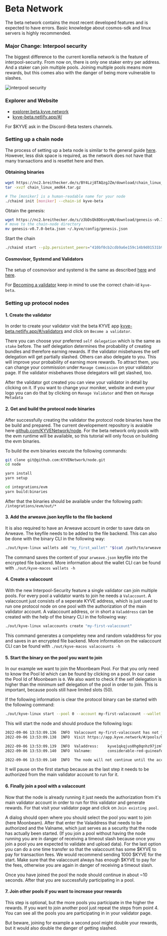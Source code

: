 # Beta Network

The beta network contains the most recent developed features and is expected to have errors.
Basic knowledge about cosmos-sdk and linux servers is highly recommended.

### Major Change: Interpool security

The biggest difference to the current korellia network is the feature of interpool-security.
From now on, there is only one staker entry per address. And a staker can join multiple pools. Joining multiple pools means more rewards, but this comes also with the danger of being more vulnerable to slashes.

![interpool security](https://cdn.discordapp.com/attachments/889827445132374036/1016716774122733628/interpool_security.png)

### Explorer and Website

- [explorer.beta.kyve.network](https://explorer.beta.kyve.network/kyve-betanet/staking)
- [kyve-beta.netlify.app/#/](https://kyve-beta.netlify.app/#/)

For $KYVE ask in the Discord-Beta testers channels.

### Setting up a chain node

The process of setting up a beta node is similar to the general guide
[here](/validators/chain-node.md). However, less disk space is required, as
the network does not have that many transactions and is resettet here and then.

#### Obtaining binaries

```bash
wget https://nc2.breithecker.de/s/BY4Lzj8TAQzgJZm/download/chain_linux_amd64.tar.gz
tar -xvzf chain_linux_amd64.tar.gz

# The [moniker] is a human-readable name for your node
./chaind init [moniker] --chain-id kyve-beta
```

Obtain the genesis:

```bash
wget https://nc2.breithecker.de/s/z3bDsQk8D6snyWA/download/genesis-v0.7.0-beta.json
# move to the chain-node directory
mv genesis-v0.7.0-beta.json ~/.kyve/config/genesis.json
```

Start the chain

```bash
./chaind start --p2p.persistent_peers="410bf0cb2cdb9a6e159c14b9d01531b9ecb1edd4@3.70.26.46:26656"
```

#### Cosmovisor, Systemd and Validators

The setup of cosmovisor and systemd is the same as described [here](/validators/chain-node.md#setup-cosmovisor)
and [here](validators/chain-node.md#setting-up-deamon-service).

For [Becoming a validator](validators/chain-node.md#becoming-a-validator) keep in mind to use the correct chain-id `kyve-beta`.

### Setting up protocol nodes

#### 1. Create the validator

In order to create your validator visit the beta KYVE app [kyve-beta.netlify.app/#/validators](https://kyve-beta.netlify.app/#/validators) and click on `Become a validator`.

There you can choose your preferred `self delegation` which is the same as `stake` before. The self delegation determines the probability of creating bundles and therefore earning rewards. If the validator misbehaves the self delegation will get partially slashed.
Others can also delegate to you. This will improve your probability of earning more rewards. To attract them, you can change your commission under `Manage Commission` on your validator page. If the validator misbehaves those delegators will get slashed, too.

After the validator got created you can view your validator in detail by clicking on it. If you want to change your moniker, website and even your logo you can do that by clicking on `Manage Validator` and then on `Manage Metadata`

#### 2. Get and build the protocol node binaries

After successfully creating the validator the protocol node binaries have the be build and prepared. The current developement repository is avaiable here [github.com/KYVENetwork/node](https://github.com/KYVENetwork/node). For the beta network only pools
with the evm runtime will be available, so this tutorial will only focus on building the evm binaries.

To build the evm binaries execute the following commands:

```bash
git clone git@github.com:KYVENetwork/node.git
cd node

yarn install
yarn setup

cd integrations/evm
yarn build:binaries
```

After that the binaries should be available under the following path: `/integrations/evm/out/*`

#### 3. Add the arweave.json keyfile to the file backend

It is also required to have an Arweave account in order to save data on Arweave. The keyfile needs to be added to the file backend. This can also be done with the binary CLI in the following way:

```bash
./out/kyve-linux wallets add "my_first_wallet" "$(cat /path/to/arweave.json)"
```

The command saves the content of your `arweave.json` keyfile into the encrypted file backend. More information about the wallet CLI can be found with `./out/kyve-macos wallets -h`

#### 4. Create a valaccount

With the new Interpool-Security feature a single validator can join multiple pools. For every pool a validator wants to join he needs a `Valaccount`. A valaccount just consists of a seperate KYVE address, which is just used to run one protocol node on one pool with the authorization of the main validator account. A valaccount address, or in short a `Valaddress` can be created with the help of the binary CLI in the following way:

```bash
./out/kyve-linux valaccounts create "my-first-valaccount"
```

This command generates a compeletey new and random valaddress for you and saves in an encrypted file backend. More information on the valaccount CLI can be found with `./out/kyve-macos valaccounts -h`

#### 5. Start the binary on the pool you want to join

In our example we want to join the Moonbeam Pool. For that you only need to know the Pool Id which can be found by clicking on a pool. In our case the Pool Id of Moonbeam is `0`. We also want to check if the self delegation is higher than the minimum self delegation of the pool in order to join. This is important, because pools still have limited slots (50).

If the following information is clear the protocol binary can be started with the following command:

```bash
./out/kyve-linux start --pool 0 --account my-first-valaccount --wallet my_first_wallet --network beta --verbose
```

This will start the node and should produce the following logs:

```bash
2022-09-06 13:53:09.136  INFO  Valaccount my-first-valaccount has not joined the pool with id 0 yet
2022-09-06 13:53:09.138  INFO  Visit https://app.kyve.network/#/pools/0 and add join the pool with the following information:

2022-09-06 13:53:09.139  INFO  Valaddress:    kyve1qkqjus0hg0qnhz97jzmljx8aaghj0zkne2d24q
2022-09-06 13:53:09.140  INFO  Valname:       considerable-red-guineafowl

2022-09-06 13:53:09.140  INFO  The node will not continue until the account is authorized
```

It will pause on the first startup because as the last step it needs to be authorized from the main validator account to run for it.

#### 6. Finally join a pool with a valaccount

Now that the node is already running it just needs the authorization from it's main validator account in order to run for this validator and generate rewards. For that visit your validator page and click on `Join existing pool`.

A dialog should open where you should select the pool you want to join (here Moonbeam). After that enter the Valaddress that needs to be authorized and the Valname, which just serves as a security that the node has actually been started. (If you join a pool without having the node running you are in danger of receiving a timeout slash because once you join a pool you are expected to validate and upload data). For the last option you can do a one time transfer so that the valaccount has some $KYVE to pay for transaction fees. We would recommend sending 1000 $KYVE for the start. Make sure that the valaccount always has enough $KYVE to pay for the fees, otherwise you are again in danger of receiving a timeout slash.

Once you have joined the pool the node should continue in about ~10 seconds. After that you are successfully participating in a pool.

#### 7. Join other pools if you want to increase your rewards

This step is optional, but the more pools you participate in the higher the rewards. If you want to join another pool just repeat the steps from point 4. You can see all the pools you are participating in in your validator page.

But beware, joining for example a second pool might double your rewards, but it would also double the danger of getting slashed.
